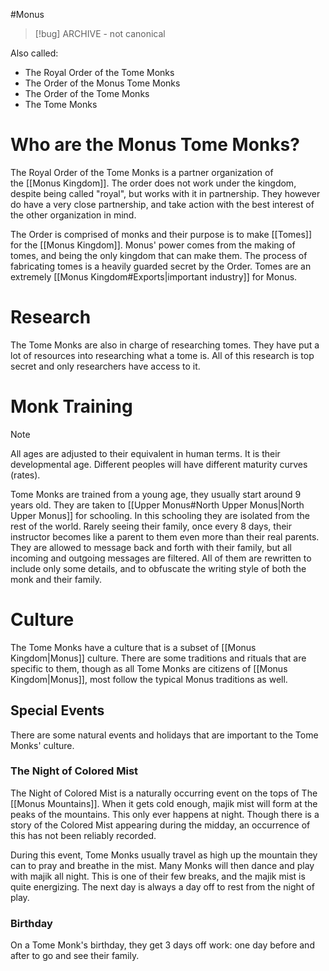 #Monus

> [!bug] ARCHIVE - not canonical

Also called:
* The Royal Order of the Tome Monks
* The Order of the Monus Tome Monks
* The Order of the Tome Monks
* The Tome Monks
# Who are the Monus Tome Monks?
The Royal Order of the Tome Monks is a partner organization of the [[Monus Kingdom]]. The order does not work under the kingdom, despite being called "royal", but works with it in partnership. They however do have a very close partnership, and take action with the best interest of the other organization in mind.

The Order is comprised of monks and their purpose is to make [[Tomes]] for the [[Monus Kingdom]]. Monus' power comes from the making of tomes, and being the only kingdom that can make them. The process of fabricating tomes is a heavily guarded secret by the Order. Tomes are an extremely [[Monus Kingdom#Exports|important industry]] for Monus.
# Research
The Tome Monks are also in charge of researching tomes. They have put a lot of resources into researching what a tome is. All of this research is top secret and only researchers have access to it.
# Monk Training
> [!NOTE]
> All ages are adjusted to their equivalent in human terms. It is their developmental age. Different peoples will have different maturity curves (rates).

Tome Monks are trained from a young age, they usually start around 9 years old. They are taken to [[Upper Monus#North Upper Monus|North Upper Monus]] for schooling. In this schooling they are isolated from the rest of the world. Rarely seeing their family, once every 8 days, their instructor becomes like a parent to them even more than their real parents. They are allowed to message back and forth with their family, but all incoming and outgoing messages are filtered. All of them are rewritten to include only some details, and to obfuscate the writing style of both the monk and their family.
# Culture
The Tome Monks have a culture that is a subset of [[Monus Kingdom|Monus]] culture. There are some traditions and rituals that are specific to them, though as all Tome Monks are citizens of [[Monus Kingdom|Monus]], most follow the typical Monus traditions as well.
## Special Events
There are some natural events and holidays that are important to the Tome Monks' culture.
### The Night of Colored Mist
The Night of Colored Mist is a naturally occurring event on the tops of The [[Monus Mountains]]. When it gets cold enough, majik mist will form at the peaks of the mountains. This only ever happens at night. Though there is a story of the Colored Mist appearing during the midday, an occurrence of this has not been reliably recorded.

During this event, Tome Monks usually travel as high up the mountain they can to pray and breathe in the mist. Many Monks will then dance and play with majik all night. This is one of their few breaks, and the majik mist is quite energizing. The next day is always a day off to rest from the night of play.
### Birthday
On a Tome Monk's birthday, they get 3 days off work: one day before and after to go and see their family.